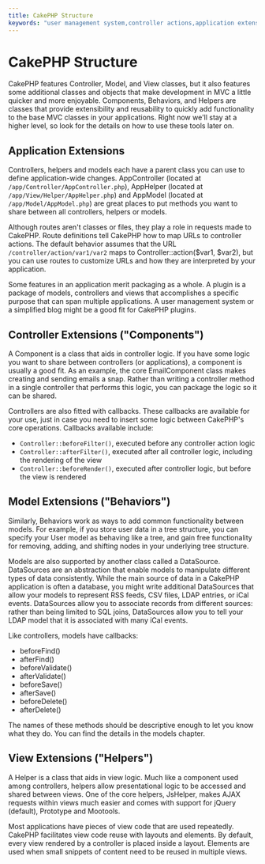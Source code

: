```yaml
---
title: CakePHP Structure
keywords: "user management system,controller actions,application extensions,default behavior,maps,logic,snap,definitions,aids,models,route map,blog,plugins,fit"
---
```


# CakePHP Structure

CakePHP features Controller, Model, and View classes, but it also
features some additional classes and objects that make development
in MVC a little quicker and more enjoyable. Components, Behaviors,
and Helpers are classes that provide extensibility and reusability
to quickly add functionality to the base MVC classes in your
applications. Right now we'll stay at a higher level, so look for
the details on how to use these tools later on.
<!-- anchor: application-extensions -->
## Application Extensions

Controllers, helpers and models each have a parent class you can use to define
application-wide changes. AppController (located at
`/app/Controller/AppController.php`), AppHelper (located at
`/app/View/Helper/AppHelper.php`) and AppModel (located at
`/app/Model/AppModel.php`) are great places to put methods you want to share
between all controllers, helpers or models.

Although routes aren't classes or files, they play a role in
requests made to CakePHP. Route definitions tell CakePHP how to map
URLs to controller actions. The default behavior assumes that the
URL `/controller/action/var1/var2` maps to
Controller::action($var1, $var2), but you can use routes to
customize URLs and how they are interpreted by your application.

Some features in an application merit packaging as a whole. A
plugin is a package of models, controllers and views that
accomplishes a specific purpose that can span multiple
applications. A user management system or a simplified blog might
be a good fit for CakePHP plugins.

## Controller Extensions ("Components")

A Component is a class that aids in controller logic. If you have
some logic you want to share between controllers (or applications),
a component is usually a good fit. As an example, the core
EmailComponent class makes creating and sending emails a snap.
Rather than writing a controller method in a single controller that
performs this logic, you can package the logic so it can be
shared.

Controllers are also fitted with callbacks. These callbacks are
available for your use, just in case you need to insert some logic
between CakePHP's core operations. Callbacks available include:

-  `Controller::beforeFilter()`, executed before any controller action logic
-  `Controller::afterFilter()`, executed after all controller logic,
including the rendering of the view
-  `Controller::beforeRender()`, executed after controller logic, but before
the view is rendered

## Model Extensions ("Behaviors")

Similarly, Behaviors work as ways to add common functionality
between models. For example, if you store user data in a tree
structure, you can specify your User model as behaving like a tree,
and gain free functionality for removing, adding, and shifting
nodes in your underlying tree structure.

Models are also supported by another class called a DataSource.
DataSources are an abstraction that enable models to manipulate
different types of data consistently. While the main source of data
in a CakePHP application is often a database, you might write
additional DataSources that allow your models to represent RSS
feeds, CSV files, LDAP entries, or iCal events. DataSources allow
you to associate records from different sources: rather than being
limited to SQL joins, DataSources allow you to tell your LDAP model
that it is associated with many iCal events.

Like controllers, models have callbacks:

-  beforeFind()
-  afterFind()
-  beforeValidate()
-  afterValidate()
-  beforeSave()
-  afterSave()
-  beforeDelete()
-  afterDelete()

The names of these methods should be descriptive enough to let you
know what they do. You can find the details in the models chapter.

## View Extensions ("Helpers")

A Helper is a class that aids in view logic. Much like a component
used among controllers, helpers allow presentational logic to be
accessed and shared between views. One of the core helpers,
JsHelper, makes AJAX requests within views much easier and comes with 
support for jQuery (default), Prototype and Mootools.

Most applications have pieces of view code that are used
repeatedly. CakePHP facilitates view code reuse with layouts and
elements. By default, every view rendered by a controller is placed
inside a layout. Elements are used when small snippets of content
need to be reused in multiple views.

